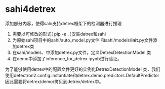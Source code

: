 # sahi4detrex
添加部分内容，使得sahi支持detrex框架下的检测器进行推理

1. 需要以可修改的形式( pip -e . )安装detrex和sahi
2. 为原始sahi项目中的sahi/auto_model.py文件 和sahi/models/__init__.py文件添加detrex类
3. 在sahi/models、中添加detrex.py文件，定义DetrexDetectionModel 类
4. 在demo中添加了inference_for_detrex.ipynb进行验证。

为了能够使用detrex中的配置文件更好的实例化DetrexDetectionModel 类，我们使用detectron2.config.instantiate和detrex.demo.predictors.DefaultPredictor
因此需要将detrex/demo/拷贝到detrex/detrex中。